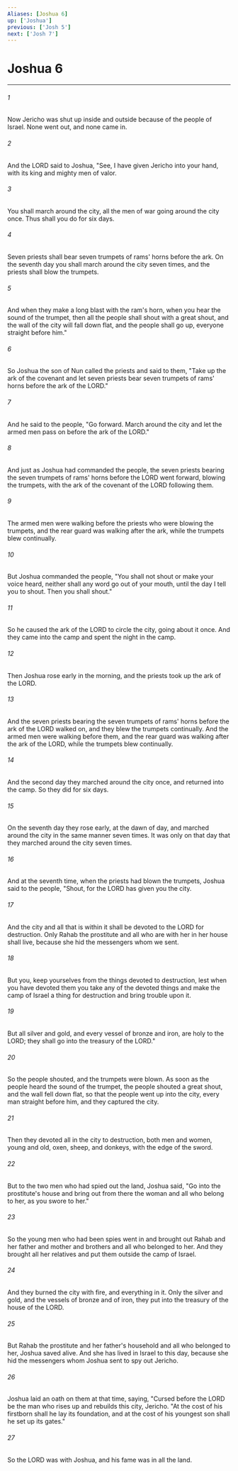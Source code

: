 ```yaml
---
Aliases: [Joshua 6]
up: ['Joshua']
previous: ['Josh 5']
next: ['Josh 7']
---
```

# Joshua 6
***



###### 1 
Now Jericho was shut up inside and outside because of the people of Israel. None went out, and none came in. 

###### 2 
And the LORD said to Joshua, "See, I have given Jericho into your hand, with its king and mighty men of valor. 

###### 3 
You shall march around the city, all the men of war going around the city once. Thus shall you do for six days. 

###### 4 
Seven priests shall bear seven trumpets of rams' horns before the ark. On the seventh day you shall march around the city seven times, and the priests shall blow the trumpets. 

###### 5 
And when they make a long blast with the ram's horn, when you hear the sound of the trumpet, then all the people shall shout with a great shout, and the wall of the city will fall down flat, and the people shall go up, everyone straight before him." 

###### 6 
So Joshua the son of Nun called the priests and said to them, "Take up the ark of the covenant and let seven priests bear seven trumpets of rams' horns before the ark of the LORD." 

###### 7 
And he said to the people, "Go forward. March around the city and let the armed men pass on before the ark of the LORD." 

###### 8 
And just as Joshua had commanded the people, the seven priests bearing the seven trumpets of rams' horns before the LORD went forward, blowing the trumpets, with the ark of the covenant of the LORD following them. 

###### 9 
The armed men were walking before the priests who were blowing the trumpets, and the rear guard was walking after the ark, while the trumpets blew continually. 

###### 10 
But Joshua commanded the people, "You shall not shout or make your voice heard, neither shall any word go out of your mouth, until the day I tell you to shout. Then you shall shout." 

###### 11 
So he caused the ark of the LORD to circle the city, going about it once. And they came into the camp and spent the night in the camp. 

###### 12 
Then Joshua rose early in the morning, and the priests took up the ark of the LORD. 

###### 13 
And the seven priests bearing the seven trumpets of rams' horns before the ark of the LORD walked on, and they blew the trumpets continually. And the armed men were walking before them, and the rear guard was walking after the ark of the LORD, while the trumpets blew continually. 

###### 14 
And the second day they marched around the city once, and returned into the camp. So they did for six days. 

###### 15 
On the seventh day they rose early, at the dawn of day, and marched around the city in the same manner seven times. It was only on that day that they marched around the city seven times. 

###### 16 
And at the seventh time, when the priests had blown the trumpets, Joshua said to the people, "Shout, for the LORD has given you the city. 

###### 17 
And the city and all that is within it shall be devoted to the LORD for destruction. Only Rahab the prostitute and all who are with her in her house shall live, because she hid the messengers whom we sent. 

###### 18 
But you, keep yourselves from the things devoted to destruction, lest when you have devoted them you take any of the devoted things and make the camp of Israel a thing for destruction and bring trouble upon it. 

###### 19 
But all silver and gold, and every vessel of bronze and iron, are holy to the LORD; they shall go into the treasury of the LORD." 

###### 20 
So the people shouted, and the trumpets were blown. As soon as the people heard the sound of the trumpet, the people shouted a great shout, and the wall fell down flat, so that the people went up into the city, every man straight before him, and they captured the city. 

###### 21 
Then they devoted all in the city to destruction, both men and women, young and old, oxen, sheep, and donkeys, with the edge of the sword. 

###### 22 
But to the two men who had spied out the land, Joshua said, "Go into the prostitute's house and bring out from there the woman and all who belong to her, as you swore to her." 

###### 23 
So the young men who had been spies went in and brought out Rahab and her father and mother and brothers and all who belonged to her. And they brought all her relatives and put them outside the camp of Israel. 

###### 24 
And they burned the city with fire, and everything in it. Only the silver and gold, and the vessels of bronze and of iron, they put into the treasury of the house of the LORD. 

###### 25 
But Rahab the prostitute and her father's household and all who belonged to her, Joshua saved alive. And she has lived in Israel to this day, because she hid the messengers whom Joshua sent to spy out Jericho. 

###### 26 
Joshua laid an oath on them at that time, saying, "Cursed before the LORD be the man who rises up and rebuilds this city, Jericho. "At the cost of his firstborn shall he lay its foundation, and at the cost of his youngest son shall he set up its gates." 

###### 27 
So the LORD was with Joshua, and his fame was in all the land.
